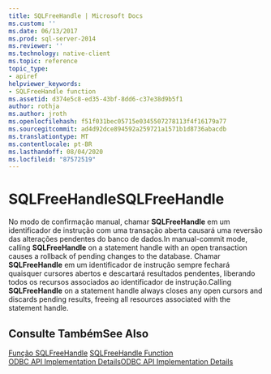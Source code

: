 ```yaml
---
title: SQLFreeHandle | Microsoft Docs
ms.custom: ''
ms.date: 06/13/2017
ms.prod: sql-server-2014
ms.reviewer: ''
ms.technology: native-client
ms.topic: reference
topic_type:
- apiref
helpviewer_keywords:
- SQLFreeHandle function
ms.assetid: d374e5c8-ed35-43bf-8dd6-c37e38d9b5f1
author: rothja
ms.author: jroth
ms.openlocfilehash: f51f031bec05715e0345507278113f4f16179a77
ms.sourcegitcommit: ad4d92dce894592a259721a1571b1d8736abacdb
ms.translationtype: MT
ms.contentlocale: pt-BR
ms.lasthandoff: 08/04/2020
ms.locfileid: "87572519"
---
```

# <a name="sqlfreehandle"></a><span data-ttu-id="b3d63-102">SQLFreeHandle</span><span class="sxs-lookup"><span data-stu-id="b3d63-102">SQLFreeHandle</span></span>
  <span data-ttu-id="b3d63-103">No modo de confirmação manual, chamar **SQLFreeHandle** em um identificador de instrução com uma transação aberta causará uma reversão das alterações pendentes do banco de dados.</span><span class="sxs-lookup"><span data-stu-id="b3d63-103">In manual-commit mode, calling **SQLFreeHandle** on a statement handle with an open transaction causes a rollback of pending changes to the database.</span></span> <span data-ttu-id="b3d63-104">Chamar **SQLFreeHandle** em um identificador de instrução sempre fechará quaisquer cursores abertos e descartará resultados pendentes, liberando todos os recursos associados ao identificador de instrução.</span><span class="sxs-lookup"><span data-stu-id="b3d63-104">Calling **SQLFreeHandle** on a statement handle always closes any open cursors and discards pending results, freeing all resources associated with the statement handle.</span></span>  
  
## <a name="see-also"></a><span data-ttu-id="b3d63-105">Consulte Também</span><span class="sxs-lookup"><span data-stu-id="b3d63-105">See Also</span></span>  
 <span data-ttu-id="b3d63-106">[Função SQLFreeHandle](https://go.microsoft.com/fwlink/?LinkId=59345) </span><span class="sxs-lookup"><span data-stu-id="b3d63-106">[SQLFreeHandle Function](https://go.microsoft.com/fwlink/?LinkId=59345) </span></span>  
 [<span data-ttu-id="b3d63-107">ODBC API Implementation Details</span><span class="sxs-lookup"><span data-stu-id="b3d63-107">ODBC API Implementation Details</span></span>](odbc-api-implementation-details.md)  
  
  
